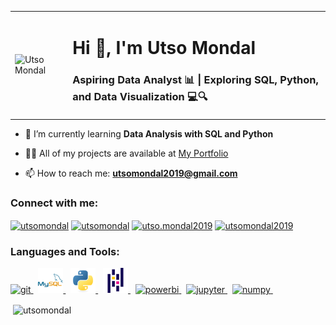 <table>
  <tr>
    <td>
      <img src="URL_TO_YOUR_IMAGE" alt="Utso Mondal" width="150" height="150"/>
    </td>
    <td>
      <h1>Hi 👋, I'm Utso Mondal</h1>
      <h3>Aspiring Data Analyst 📊 | Exploring SQL, Python, and Data Visualization 💻🔍</h3>
    </td>
  </tr>
</table>

- 🌱 I’m currently learning **Data Analysis with SQL and Python**

- 👨‍💻 All of my projects are available at [My Portfolio](https://um-insights.netlify.app/)

- 📫 How to reach me: **utsomondal2019@gmail.com**

<h3 align="left">Connect with me:</h3>
<p align="left">
<a href="https://linkedin.com/in/utsomondal" target="blank"><img align="center" src="https://raw.githubusercontent.com/rahuldkjain/github-profile-readme-generator/master/src/images/icons/Social/linked-in-alt.svg" alt="utsomondal" height="30" width="40" /></a>
<a href="https://kaggle.com/utsomondal" target="blank"><img align="center" src="https://raw.githubusercontent.com/rahuldkjain/github-profile-readme-generator/master/src/images/icons/Social/kaggle.svg" alt="utsomondal" height="30" width="40" /></a>
<a href="https://fb.com/utso.mondal2019" target="blank"><img align="center" src="https://raw.githubusercontent.com/rahuldkjain/github-profile-readme-generator/master/src/images/icons/Social/facebook.svg" alt="utso.mondal2019" height="30" width="40" /></a>
<a href="https://www.hackerrank.com/utsomondal2019" target="blank"><img align="center" src="https://raw.githubusercontent.com/rahuldkjain/github-profile-readme-generator/master/src/images/icons/Social/hackerrank.svg" alt="utsomondal2019" height="30" width="40" /></a>
</p>

<h3 align="left">Languages and Tools:</h3>
<p align="left"> 
  <a href="https://git-scm.com/" target="_blank" rel="noreferrer"> 
    <img src="https://www.vectorlogo.zone/logos/git-scm/git-scm-icon.svg" alt="git" width="40" height="40"/> 
  </a>
  &nbsp;
  <a href="https://www.mysql.com/" target="_blank" rel="noreferrer"> 
    <img src="https://raw.githubusercontent.com/devicons/devicon/master/icons/mysql/mysql-original-wordmark.svg" alt="mysql" width="40" height="40"/> 
  </a>
  &nbsp;
  <a href="https://www.python.org" target="_blank" rel="noreferrer"> 
    <img src="https://raw.githubusercontent.com/devicons/devicon/master/icons/python/python-original.svg" alt="python" width="40" height="40"/> 
  </a>
  &nbsp;
  <a href="https://pandas.pydata.org/" target="_blank" rel="noreferrer"> 
    <img src="https://raw.githubusercontent.com/devicons/devicon/master/icons/pandas/pandas-original.svg" alt="pandas" width="40" height="40"/> 
  </a>
  &nbsp;
  <a href="https://powerbi.microsoft.com/" target="_blank" rel="noreferrer"> 
    <img src="https://repository-images.githubusercontent.com/494693871/90014e0e-88a9-4cb4-9fcd-2f6bb2570578" alt="powerbi" width="40" height="40"/> 
  </a>
  &nbsp;
  <a href="https://jupyter.org/" target="_blank" rel="noreferrer"> 
    <img src="https://upload.wikimedia.org/wikipedia/commons/thumb/3/38/Jupyter_logo.svg/1200px-Jupyter_logo.svg.png" alt="jupyter" width="40" height="40"/> 
  </a>
  &nbsp;
  <a href="https://numpy.org/" target="_blank" rel="noreferrer"> 
    <img src="https://avatars.githubusercontent.com/u/288276?v=4" alt="numpy" width="40" height="40"/> 
  </a>
  &nbsp;
</p>

<p>&nbsp;<img align="center" src="https://github-readme-stats.vercel.app/api?username=utsomondal&show_icons=true&locale=en" alt="utsomondal" /></p>
